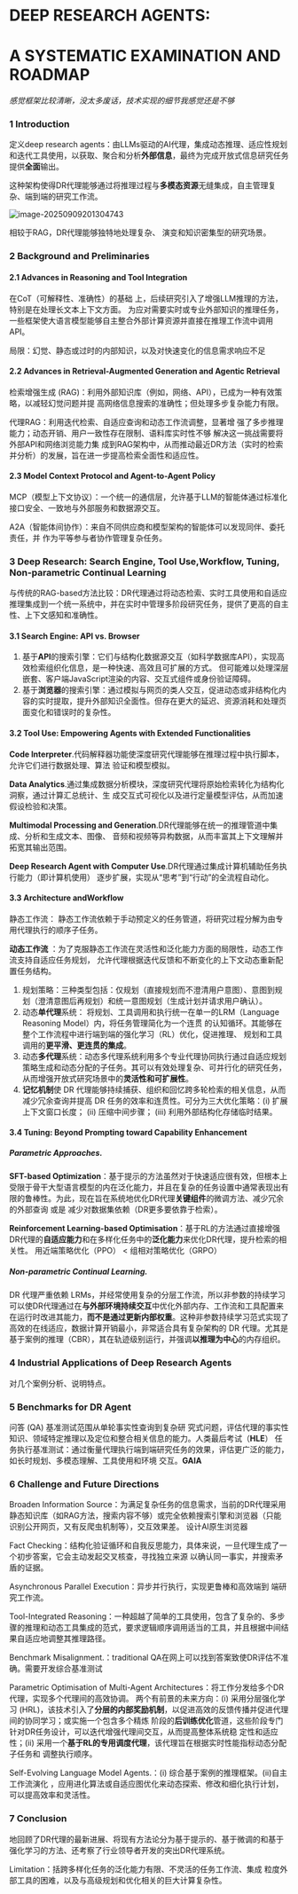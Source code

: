 # DEEP RESEARCH AGENTS: 

# A SYSTEMATIC EXAMINATION AND ROADMAP

*感觉框架比较清晰，没太多废话，技术实现的细节我感觉还是不够*

### 1 Introduction

定义deep research agents：由LLMs驱动的AI代理，集成动态推理、适应性规划和迭代工具使用，以获取、聚合和分析**外部信息**，最终为完成开放式信息研究任务提供**全面**输出。

这种架构使得DR代理能够通过将推理过程与**多模态资源**无缝集成，自主管理复杂、端到端的研究工作流。

![image-20250909201304743](E:\DailyWork\25-8\images\image-20250909201304743.png)

相较于RAG，DR代理能够独特地处理复杂、 演变和知识密集型的研究场景。



### 2 Background and Preliminaries

#### 2.1 Advances in Reasoning and Tool Integration

在CoT（可解释性、准确性）的基础 上，后续研究引入了增强LLM推理的方法，特别是在处理长文本上下文方面。
为应对需要实时或专业外部知识的推理任务，一些框架使大语言模型能够自主整合外部计算资源并直接在推理工作流中调用 API。

局限：幻觉、静态或过时的内部知识，以及对快速变化的信息需求响应不足

#### 2.2 Advances in Retrieval-Augmented Generation and Agentic Retrieval

检索增强生成 (RAG)：利用外部知识库（例如，网络、API），已成为一种有效策略，以减轻幻觉问题并提 高网络信息搜索的准确性；但处理多步复杂能力有限。

代理RAG：利用迭代检索、自适应查询和动态工作流调整，显著增 强了多步推理能力；动态开销、用户一致性存在限制、语料库实时性不够
解决这一挑战需要将外部API和网络浏览能力集 成到RAG架构中，从而推动最近DR方法（实时的检索并分析）的发展，旨在进一步提高检索全面性和适应性。

#### 2.3 Model Context Protocol and Agent-to-Agent Policy

MCP（模型上下文协议）：一个统一的通信层，允许基于LLM的智能体通过标准化接口安全、一致地与外部服务和数据源交互。

A2A（智能体间协作）：来自不同供应商和模型架构的智能体可以发现同伴、委托责任，并 作为平等参与者协作管理复杂任务。



### 3 Deep Research: Search Engine, Tool Use,Workflow, Tuning, Non-parametric Continual Learning

与传统的RAG-based方法比较：DR代理通过将动态检索、实时工具使用和自适应推理集成到一个统一系统中，并在实时中管理多阶段研究任务，提供了更高的自主性、上下文感知和准确性。

#### 3.1 Search Engine: API vs. Browser

1) 基于**API**的搜索引擎：它们与结构化数据源交互（如科学数据库API），实现高效检索组织化信息，是一种快速、高效且可扩展的方式。
   但可能难以处理深层嵌套、客户端JavaScript渲染的内容、交互式组件或身份验证障碍。
2) 基于**浏览器**的搜索引擎：通过模拟与网页的类人交互，促进动态或非结构化内容的实时提取，提升外部知识全面性。但存在更大的延迟、资源消耗和处理页面变化和错误时的复杂性。

#### 3.2 Tool Use: Empowering Agents with Extended Functionalities

**Code Interpreter**.代码解释器功能使深度研究代理能够在推理过程中执行脚本，允许它们进行数据处理、算法 验证和模型模拟。

**Data Analytics**.通过集成数据分析模块，深度研究代理将原始检索转化为结构化洞察，通过计算汇总统计、生 成交互式可视化以及进行定量模型评估，从而加速假设检验和决策。

**Multimodal Processing and Generation**.DR代理能够在统一的推理管道中集成、分析和生成文本、图像、 音频和视频等异构数据，从而丰富其上下文理解并拓宽其输出范围。

**Deep Research Agent with Computer Use**.DR代理通过集成计算机辅助任务执行能力（即计算机使用） 逐步扩展，实现从“思考”到“行动”的全流程自动化。

#### 3.3 Architecture andWorkflow

静态工作流： 静态工作流依赖于手动预定义的任务管道，将研究过程分解为由专用代理执行的顺序子任务。

**动态工作流** ：为了克服静态工作流在灵活性和泛化能力方面的局限性，动态工作流支持自适应任务规划， 允许代理根据迭代反馈和不断变化的上下文动态重新配置任务结构。

1. 规划策略：三种类型包括：仅规划（直接规划而不澄清用户意图）、意图到规划（澄清意图后再规划）和统一意图规划（生成计划并请求用户确认）。
2. 动态**单代理**系统： 将规划、工具调用和执行统一在单一的LRM（Language Reasoning Model）内，将任务管理简化为一个连贯 的认知循环。其能够在整个工作流程中进行端到端的强化学习（RL）优化，促进推理、 规划和工具调用的**更平滑、更连贯的集成**。
3. 动态**多代理**系统：动态多代理系统利用多个专业代理协同执行通过自适应规划策略生成和动态分配的子任务。其可以有效处理复杂、可并行化的研究任务，从而增强开放式研究场景中的**灵活性和可扩展性**。
4. **记忆机制**使 DR 代理能够持续捕获、组织和回忆跨多轮检索的相关信息，从而减少冗余查询并提高 DR 任务的效率和连贯性。可分为三大优化策略：(i) 扩展 上下文窗口长度； (ii) 压缩中间步骤； (iii) 利用外部结构化存储临时结果。

#### 3.4 Tuning: Beyond Prompting toward Capability Enhancement

##### Parametric Approaches.

**SFT-based Optimization**：基于提示的方法虽然对于快速适应很有效，但根本上受限于骨干大型语言模型的内在泛化能力，并且在复杂的任务设置中通常表现出有限的鲁棒性。为此，现在旨在系统地优化DR代理**关键组件**的微调方法、减少冗余的外部查询 或是 减少对数据集依赖（DR更多要依靠于检索）。

**Reinforcement Learning-based Optimisation**：基于RL的方法通过直接增强DR代理的**自适应能力**和在多样化任务中的**泛化能力**来优化DR代理，提升检索的相关性。
用近端策略优化（PPO） <   组相对策略优化（GRPO）

##### Non-parametric Continual Learning.

DR 代理严重依赖 LRMs，并经常使用复杂的分层工作流，所以非参数的持续学习可以使DR代理通过在**与外部环境持续交互**中优化外部内存、工作流和工具配置来在运行时改进其能力，**而不是通过更新内部权重**。这种非参数持续学习范式实现了高效的在线适应，数据计算开销最小，非常适合具有复杂架构的 DR 代理。尤其是基于案例的推理（CBR），其在轨迹级别运行，并强调**以推理为中心**的内存组织。



### 4 Industrial Applications of Deep Research Agents

对几个案例分析、说明特点。



### 5 Benchmarks for DR Agent

问答 (QA) 基准测试范围从单轮事实性查询到复杂研 究式问题，评估代理的事实性知识、领域特定推理以及定位和整合相关信息的能力。人类最后考试（**HLE**）
任务执行基准测试：通过衡量代理执行端到端研究任务的效果，评估更广泛的能力，如长时规划、多模态理解、工具使用和环境 交互。**GAIA**



### 6 Challenge and Future Directions

Broaden Information Source：为满足复杂任务的信息需求，当前的DR代理采用静态知识库（如RAG方法，搜索内容不够）或完全依赖搜索引擎和浏览器（只能识别公开网页，又有反爬虫机制等），交互效果差。
设计AI原生浏览器

Fact Checking：结构化验证循环和自我反思能力，具体来说，一旦代理生成了一个初步答案，它会主动发起交叉核查，寻找独立来源 以确认同一事实，并搜索矛盾的证据。

Asynchronous Parallel Execution：异步并行执行，实现更鲁棒和高效端到 端研究工作流。

Tool-Integrated Reasoning：一种超越了简单的工具使用，包含了复杂的、多步骤的推理和动态工具集成的范式，要求逻辑顺序调用适当的工具，并且根据中间结果自适应地调整其推理路径。

Benchmark Misalignment.：traditional QA在网上可以找到答案致使DR评估不准确。需要开发综合基准测试

Parametric Optimisation of Multi-Agent Architectures：将工作分发给多个DR代理，实现多个代理间的高效协调。
两个有前景的未来方向：(i) 采用分层强化学习 (HRL)，该技术引入了**分层的内部奖励机制**，以促进高效的反馈传播并促进代理间的协同学习；或实施一个包含多个精炼 阶段的**后训练优化**管道，这些阶段专门针对DR任务设计，可以迭代增强代理间交互，从而提高整体系统稳 定性和适应性；(ii) 采用一个**基于RL的专用调度代理**，该代理旨在根据实时性能指标动态分配子任务和 调整执行顺序。

Self-Evolving Language Model Agents.：(i) 综合基于案例的推理框架。(ii)自主工作流演化 ，应用进化算法或自适应图优化来动态探索、修改和细化执行计划，可以提高效率和灵活性。



### 7 Conclusion

地回顾了DR代理的最新进展、将现有方法论分为基于提示的、基于微调的和基于强化学习的方法、还考察了行业领导者开发的突出DR代理系统。

Limitation：括跨多样化任务的泛化能力有限、不灵活的任务工作流、集成 粒度外部工具的困难，以及与高级规划和优化相关的巨大计算复杂性。